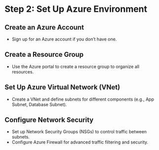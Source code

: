 # Step 2: Set Up Azure Environment

## Create an Azure Account

- Sign up for an Azure account if you don’t have one.

## Create a Resource Group

- Use the Azure portal to create a resource group to organize all resources.

## Set Up Azure Virtual Network (VNet)

- Create a VNet and define subnets for different components (e.g., App Subnet, Database Subnet).

## Configure Network Security

- Set up Network Security Groups (NSGs) to control traffic between subnets.
- Configure Azure Firewall for advanced traffic filtering and security.
